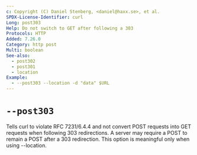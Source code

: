 ```yaml
---
c: Copyright (C) Daniel Stenberg, <daniel@haxx.se>, et al.
SPDX-License-Identifier: curl
Long: post303
Help: Do not switch to GET after following a 303
Protocols: HTTP
Added: 7.26.0
Category: http post
Multi: boolean
See-also:
  - post302
  - post301
  - location
Example:
  - --post303 --location -d "data" $URL
---
```


# `--post303`

Tells curl to violate RFC 7231/6.4.4 and not convert POST requests into GET
requests when following 303 redirections. A server may require a POST to
remain a POST after a 303 redirection. This option is meaningful only when
using --location.
